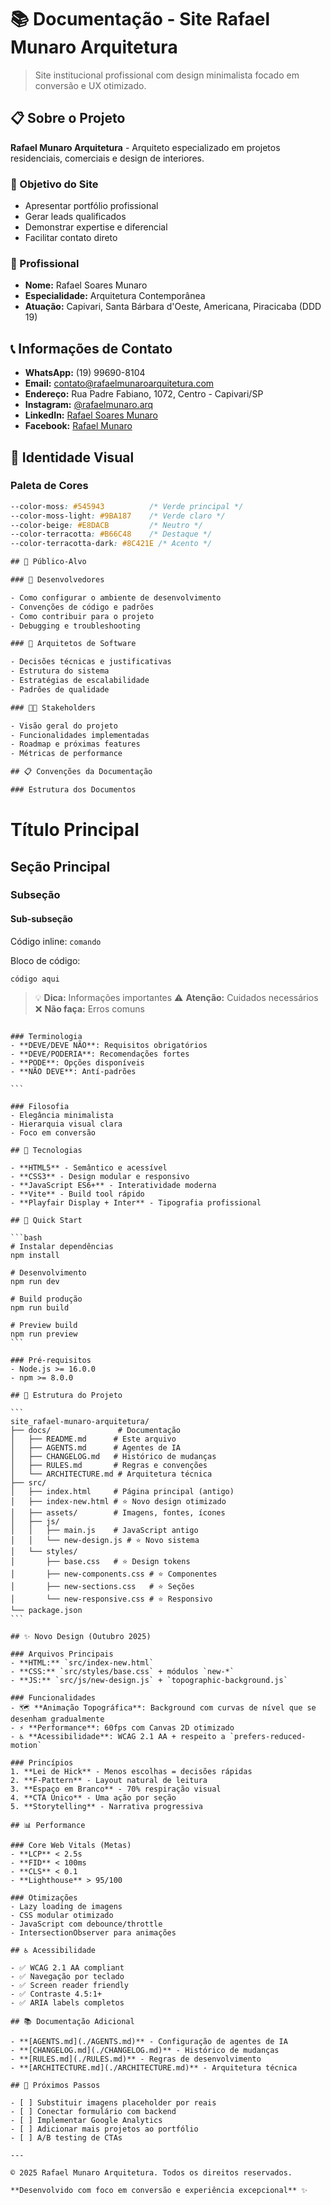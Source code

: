 # 📚 Documentação - Site Rafael Munaro Arquitetura

> Site institucional profissional com design minimalista focado em conversão e UX otimizado.

## 📋 Sobre o Projeto

**Rafael Munaro Arquitetura** - Arquiteto especializado em projetos residenciais, comerciais e design de interiores.

### 🎯 Objetivo do Site
- Apresentar portfólio profissional
- Gerar leads qualificados
- Demonstrar expertise e diferencial
- Facilitar contato direto

### 👤 Profissional
- **Nome:** Rafael Soares Munaro
- **Especialidade:** Arquitetura Contemporânea
- **Atuação:** Capivari, Santa Bárbara d'Oeste, Americana, Piracicaba (DDD 19)

## 📞 Informações de Contato

- **WhatsApp:** (19) 99690-8104
- **Email:** contato@rafaelmunaroarquitetura.com
- **Endereço:** Rua Padre Fabiano, 1072, Centro - Capivari/SP
- **Instagram:** [@rafaelmunaro.arq](https://www.instagram.com/rafaelmunaro.arq/)
- **LinkedIn:** [Rafael Soares Munaro](https://br.linkedin.com/in/rafael-soares-munaro)
- **Facebook:** [Rafael Munaro](https://www.facebook.com/rafael.munaro.2025)

## 🎨 Identidade Visual

### Paleta de Cores
```css
--color-moss: #545943          /* Verde principal */
--color-moss-light: #9BA187    /* Verde claro */
--color-beige: #E8DACB         /* Neutro */
--color-terracotta: #B66C48    /* Destaque */
--color-terracotta-dark: #8C421E /* Acento */

## 🎯 Público-Alvo

### 👥 Desenvolvedores

- Como configurar o ambiente de desenvolvimento
- Convenções de código e padrões
- Como contribuir para o projeto
- Debugging e troubleshooting

### 👔 Arquitetos de Software

- Decisões técnicas e justificativas
- Estrutura do sistema
- Estratégias de escalabilidade
- Padrões de qualidade

### 👨‍💼 Stakeholders

- Visão geral do projeto
- Funcionalidades implementadas
- Roadmap e próximas features
- Métricas de performance

## 📋 Convenções da Documentação

### Estrutura dos Documentos

````
# Título Principal

## Seção Principal
### Subseção
#### Sub-subseção

Código inline: `comando`

Bloco de código:
```language
código aqui
````

> 💡 **Dica:** Informações importantes
> ⚠️ **Atenção:** Cuidados necessários
> ❌ **Não faça:** Erros comuns

````

### Terminologia
- **DEVE/DEVE NÃO**: Requisitos obrigatórios
- **DEVE/PODERIA**: Recomendações fortes
- **PODE**: Opções disponíveis
- **NÃO DEVE**: Antí-padrões

```

### Filosofia
- Elegância minimalista
- Hierarquia visual clara
- Foco em conversão

## 🚀 Tecnologias

- **HTML5** - Semântico e acessível
- **CSS3** - Design modular e responsivo
- **JavaScript ES6+** - Interatividade moderna
- **Vite** - Build tool rápido
- **Playfair Display + Inter** - Tipografia profissional

## 🏁 Quick Start

```bash
# Instalar dependências
npm install

# Desenvolvimento
npm run dev

# Build produção
npm run build

# Preview build
npm run preview
```

### Pré-requisitos
- Node.js >= 16.0.0
- npm >= 8.0.0

## 📁 Estrutura do Projeto

```
site_rafael-munaro-arquitetura/
├── docs/               # Documentação
│   ├── README.md      # Este arquivo
│   ├── AGENTS.md      # Agentes de IA
│   ├── CHANGELOG.md   # Histórico de mudanças
│   ├── RULES.md       # Regras e convenções
│   └── ARCHITECTURE.md # Arquitetura técnica
├── src/
│   ├── index.html     # Página principal (antigo)
│   ├── index-new.html # ⭐ Novo design otimizado
│   ├── assets/        # Imagens, fontes, ícones
│   ├── js/
│   │   ├── main.js    # JavaScript antigo
│   │   └── new-design.js # ⭐ Novo sistema
│   └── styles/
│       ├── base.css   # ⭐ Design tokens
│       ├── new-components.css # ⭐ Componentes
│       ├── new-sections.css   # ⭐ Seções
│       └── new-responsive.css # ⭐ Responsivo
└── package.json
```

## ✨ Novo Design (Outubro 2025)

### Arquivos Principais
- **HTML:** `src/index-new.html`
- **CSS:** `src/styles/base.css` + módulos `new-*`
- **JS:** `src/js/new-design.js` + `topographic-background.js`

### Funcionalidades
- 🗺️ **Animação Topográfica**: Background com curvas de nível que se desenham gradualmente
- ⚡ **Performance**: 60fps com Canvas 2D otimizado
- ♿ **Acessibilidade**: WCAG 2.1 AA + respeito a `prefers-reduced-motion`

### Princípios
1. **Lei de Hick** - Menos escolhas = decisões rápidas
2. **F-Pattern** - Layout natural de leitura
3. **Espaço em Branco** - 70% respiração visual
4. **CTA Único** - Uma ação por seção
5. **Storytelling** - Narrativa progressiva

## 📊 Performance

### Core Web Vitals (Metas)
- **LCP** < 2.5s
- **FID** < 100ms  
- **CLS** < 0.1
- **Lighthouse** > 95/100

### Otimizações
- Lazy loading de imagens
- CSS modular otimizado
- JavaScript com debounce/throttle
- IntersectionObserver para animações

## ♿ Acessibilidade

- ✅ WCAG 2.1 AA compliant
- ✅ Navegação por teclado
- ✅ Screen reader friendly
- ✅ Contraste 4.5:1+
- ✅ ARIA labels completos

## 📚 Documentação Adicional

- **[AGENTS.md](./AGENTS.md)** - Configuração de agentes de IA
- **[CHANGELOG.md](./CHANGELOG.md)** - Histórico de mudanças
- **[RULES.md](./RULES.md)** - Regras de desenvolvimento
- **[ARCHITECTURE.md](./ARCHITECTURE.md)** - Arquitetura técnica

## 📝 Próximos Passos

- [ ] Substituir imagens placeholder por reais
- [ ] Conectar formulário com backend
- [ ] Implementar Google Analytics
- [ ] Adicionar mais projetos ao portfólio
- [ ] A/B testing de CTAs

---

© 2025 Rafael Munaro Arquitetura. Todos os direitos reservados.

**Desenvolvido com foco em conversão e experiência excepcional** ✨
